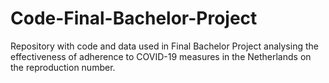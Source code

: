 # Code-Final-Bachelor-Project
Repository with code and data used in Final Bachelor Project analysing the effectiveness of adherence to COVID-19 measures in the Netherlands on the reproduction number.
